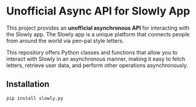 # Unofficial Async API for Slowly App

This project provides an **unofficial asynchronous API** for interacting with
the Slowly app. The Slowly app is a unique platform that connects people from
around the world via pen-pal style letters.

This repository offers Python classes and functions that allow you to interact
with Slowly in an asynchronous manner, making it easy to fetch letters,
retrieve user data, and perform other operations asynchronously.

## Installation

```bash
pip install slowly.py
```
